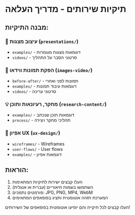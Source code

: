 # תיקיות שירותים - מדריך העלאה

## מבנה התיקיות:

### 🎯 עיצוב מצגות (`presentations/`)
- `examples/` - דוגמאות מצגות מוגמרות
- `videos/` - סרטוני הסבר על התהליך

### 🎨 הפקת תמונות ווידאו (`images-video/`)
- `before-after/` - תמונות לפני ואחרי
- `examples/` - דוגמאות עיבוד תמונות
- `videos/` - סרטוני עריכה

### 💡 מחקר, רעיונאות ותוכן (`research-content/`)
- `examples/` - דוגמאות תוכן שנכתב
- `process/` - תהליכי מחקר ויצירה

### 🎯 אפיון UX (`ux-design/`)
- `wireframes/` - Wireframes
- `user-flows/` - User flows
- `examples/` - דוגמאות אפיון

## הוראות:
1. העלו קבצים ישירות לתיקיות המתאימות
2. השתמשו בשמות תיאוריים (עברית או אנגלית)
3. פורמטים נתמכים: JPG, PNG, MP4, WebM
4. המערכת תזהה אוטומטית ותציג בפופאפים המתאימים

העלו קבצים לכל תיקייה והם יופיעו אוטומטית בפופאפים של השירותים!